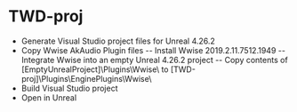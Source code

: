 # TWD-proj

- Generate Visual Studio project files for Unreal 4.26.2
- Copy Wwise AkAudio Plugin files
-- Install Wwise 2019.2.11.7512.1949
-- Integrate Wwise into an empty Unreal 4.26.2 project
-- Copy contents of [EmptyUnrealProject]\Plugins\Wwise\ to [TWD-proj]\Plugins\EnginePlugins\Wwise\
- Build Visual Studio project
- Open in Unreal

